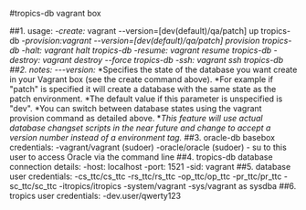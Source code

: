 #tropics-db vagrant box

##1. usage:
  -*create:*	vagrant --version=[dev(default)/qa/patch] up tropics-db
  -*provision:*vagrant --version=[dev(default)/qa/patch] provision tropics-db
  -*halt:*		vagrant halt tropics-db
  -*resume:*	vagrant resume tropics-db
  -*destroy:*	vagrant destroy --force tropics-db
  -*ssh:*		vagrant ssh tropics-db
##2. notes:
  -*--version:*	
    *Specifies the state of the database you want create in your Vagrant box (see the create command above).
    *For example if "patch" is specified it will create a database with the same state as the patch environment.
	*The default value if this parameter is unspecified is "dev".
	*You can switch between database states using the vagrant provision command as detailed above.
	**This feature will use actual database changset scripts in the near future and change to accept a version number instead of a environment tag.*
##3. oracle-db basebox credentials:
  -vagrant/vagrant (sudoer)
  -oracle/oracle (sudoer) - su to this user to access Oracle via the command line
##4. tropics-db database connection details:
  -host: 	localhost
  -port: 	1521
  -sid:	vagrant
##5. database user credentials:
  -cs_ttc/cs_ttc
  -rs_ttc/rs_ttc
  -op_ttc/op_ttc
  -pr_ttc/pr_ttc
  -sc_ttc/sc_ttc
  -itropics/itropics
  -system/vagrant
  -sys/vagrant as sysdba
##6. tropics user credentials:
  -dev.user/qwerty123